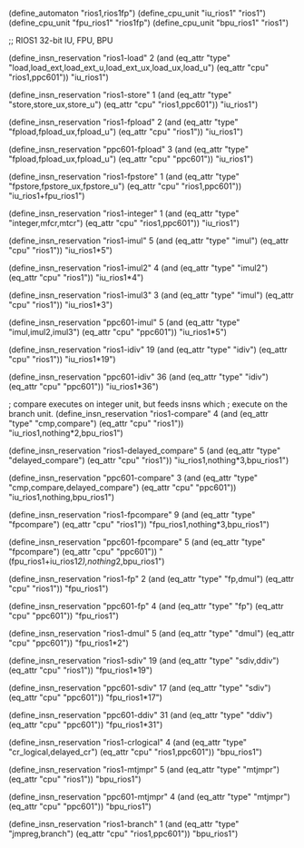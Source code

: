 (define_automaton "rios1,rios1fp")
(define_cpu_unit "iu_rios1" "rios1")
(define_cpu_unit "fpu_rios1" "rios1fp")
(define_cpu_unit "bpu_rios1" "rios1")

;; RIOS1  32-bit IU, FPU, BPU

(define_insn_reservation "rios1-load" 2
  (and (eq_attr "type" "load,load_ext,load_ext_u,load_ext_ux,load_ux,load_u")
       (eq_attr "cpu" "rios1,ppc601"))
  "iu_rios1")

(define_insn_reservation "rios1-store" 1
  (and (eq_attr "type" "store,store_ux,store_u")
       (eq_attr "cpu" "rios1,ppc601"))
  "iu_rios1")

(define_insn_reservation "rios1-fpload" 2
  (and (eq_attr "type" "fpload,fpload_ux,fpload_u")
       (eq_attr "cpu" "rios1"))
  "iu_rios1")

(define_insn_reservation "ppc601-fpload" 3
  (and (eq_attr "type" "fpload,fpload_ux,fpload_u")
       (eq_attr "cpu" "ppc601"))
  "iu_rios1")

(define_insn_reservation "rios1-fpstore" 1
  (and (eq_attr "type" "fpstore,fpstore_ux,fpstore_u")
       (eq_attr "cpu" "rios1,ppc601"))
  "iu_rios1+fpu_rios1")

(define_insn_reservation "rios1-integer" 1
  (and (eq_attr "type" "integer,mfcr,mtcr")
       (eq_attr "cpu" "rios1,ppc601"))
  "iu_rios1")

(define_insn_reservation "rios1-imul" 5
  (and (eq_attr "type" "imul")
       (eq_attr "cpu" "rios1"))
  "iu_rios1*5")

(define_insn_reservation "rios1-imul2" 4
  (and (eq_attr "type" "imul2")
       (eq_attr "cpu" "rios1"))
  "iu_rios1*4")

(define_insn_reservation "rios1-imul3" 3
  (and (eq_attr "type" "imul")
       (eq_attr "cpu" "rios1"))
  "iu_rios1*3")

(define_insn_reservation "ppc601-imul" 5
  (and (eq_attr "type" "imul,imul2,imul3")
       (eq_attr "cpu" "ppc601"))
  "iu_rios1*5")

(define_insn_reservation "rios1-idiv" 19
  (and (eq_attr "type" "idiv")
       (eq_attr "cpu" "rios1"))
  "iu_rios1*19")

(define_insn_reservation "ppc601-idiv" 36
  (and (eq_attr "type" "idiv")
       (eq_attr "cpu" "ppc601"))
  "iu_rios1*36")

; compare executes on integer unit, but feeds insns which
; execute on the branch unit.
(define_insn_reservation "rios1-compare" 4
  (and (eq_attr "type" "cmp,compare")
       (eq_attr "cpu" "rios1"))
  "iu_rios1,nothing*2,bpu_rios1")

(define_insn_reservation "rios1-delayed_compare" 5
  (and (eq_attr "type" "delayed_compare")
       (eq_attr "cpu" "rios1"))
  "iu_rios1,nothing*3,bpu_rios1")

(define_insn_reservation "ppc601-compare" 3
  (and (eq_attr "type" "cmp,compare,delayed_compare")
       (eq_attr "cpu" "ppc601"))
  "iu_rios1,nothing,bpu_rios1")

(define_insn_reservation "rios1-fpcompare" 9
  (and (eq_attr "type" "fpcompare")
       (eq_attr "cpu" "rios1"))
  "fpu_rios1,nothing*3,bpu_rios1")

(define_insn_reservation "ppc601-fpcompare" 5
  (and (eq_attr "type" "fpcompare")
       (eq_attr "cpu" "ppc601"))
  "(fpu_rios1+iu_rios1*2),nothing*2,bpu_rios1")

(define_insn_reservation "rios1-fp" 2
  (and (eq_attr "type" "fp,dmul")
       (eq_attr "cpu" "rios1"))
  "fpu_rios1")

(define_insn_reservation "ppc601-fp" 4
  (and (eq_attr "type" "fp")
       (eq_attr "cpu" "ppc601"))
  "fpu_rios1")

(define_insn_reservation "rios1-dmul" 5
  (and (eq_attr "type" "dmul")
       (eq_attr "cpu" "ppc601"))
  "fpu_rios1*2")

(define_insn_reservation "rios1-sdiv" 19
  (and (eq_attr "type" "sdiv,ddiv")
       (eq_attr "cpu" "rios1"))
  "fpu_rios1*19")

(define_insn_reservation "ppc601-sdiv" 17
  (and (eq_attr "type" "sdiv")
       (eq_attr "cpu" "ppc601"))
  "fpu_rios1*17")

(define_insn_reservation "ppc601-ddiv" 31
  (and (eq_attr "type" "ddiv")
       (eq_attr "cpu" "ppc601"))
  "fpu_rios1*31")

(define_insn_reservation "rios1-crlogical" 4
  (and (eq_attr "type" "cr_logical,delayed_cr")
       (eq_attr "cpu" "rios1,ppc601"))
  "bpu_rios1")

(define_insn_reservation "rios1-mtjmpr" 5
  (and (eq_attr "type" "mtjmpr")
       (eq_attr "cpu" "rios1"))
  "bpu_rios1")

(define_insn_reservation "ppc601-mtjmpr" 4
  (and (eq_attr "type" "mtjmpr")
       (eq_attr "cpu" "ppc601"))
  "bpu_rios1")

(define_insn_reservation "rios1-branch" 1
  (and (eq_attr "type" "jmpreg,branch")
       (eq_attr "cpu" "rios1,ppc601"))
  "bpu_rios1")

